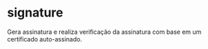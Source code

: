 # signature

Gera assinatura e realiza verificação da assinatura com base em um certificado auto-assinado.